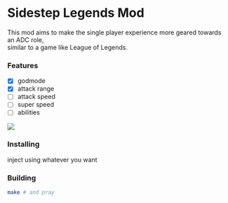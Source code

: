 # Sidestep Legends Mod
This mod aims to make the single player experience more geared towards an ADC role,  
similar to a game like League of Legends.

### Features
- [x] godmode
- [x] attack range
- [ ] attack speed
- [ ] super speed
- [ ] abilities

<img src="#res/mod_ui.png"/>

### Installing
inject using whatever you want
### Building
```bash
make # and pray
```
